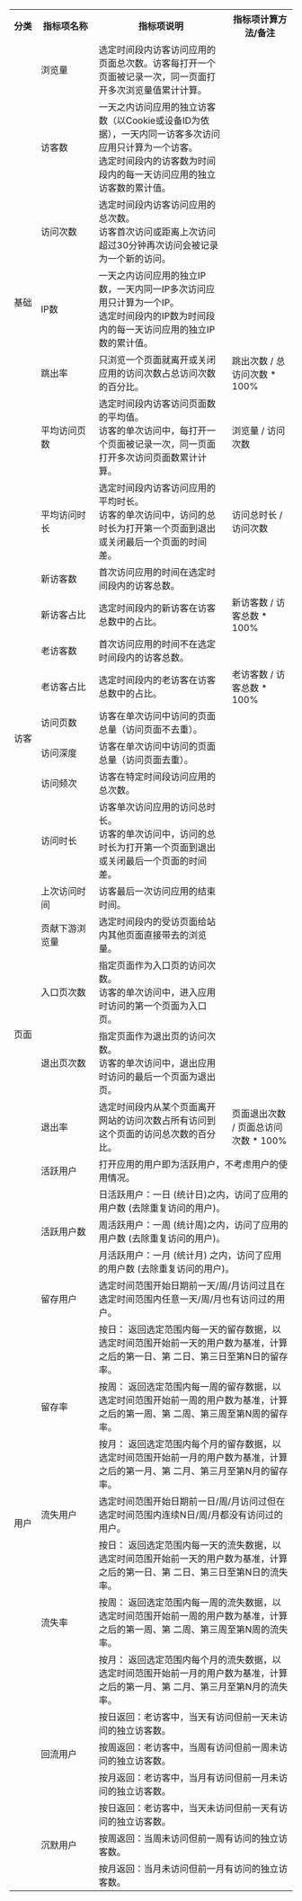 <table >
<tr>
    <th nowrap="nowrap">分类</th>
    <th nowrap="nowrap" >指标项名称</th>
    <th>指标项说明</th>
    <th>指标项计算方法/备注</th>
</tr>
<tr>
    <td rowspan="7">
    基础
    </td>
    <td>
    浏览量
    </td>
    <td>
    选定时间段内访客访问应用的页面总次数。访客每打开一个页面被记录一次，同一页面打开多次浏览量值累计计算。
    </td>
    <td>
    </td>
</tr>
<tr>
    <td>
    访客数
    </td>
    <td>
    一天之内访问应用的独立访客数（以Cookie或设备ID为依据），一天内同一访客多次访问应用只计算为一个访客。<br>
    选定时间段内的访客数为时间段内的每一天访问应用的独立访客数的累计值。
    </td>
    <td>
    </td>
</tr>
<tr>
    <td>
    访问次数
    </td>
    <td>
    选定时间段内访客访问应用的总次数。<br>
    访客首次访问或距离上次访问超过30分钟再次访问会被记录为一个新的访问。
    </td>
    <td>
    </td>
</tr>
<tr>
    <td>
    IP数
    </td>
    <td>
    一天之内访问应用的独立IP数，一天内同一IP多次访问应用只计算为一个IP。<br>
    选定时间段内的IP数为时间段内的每一天访问应用的独立IP数的累计值。
    </td>
    <td>
    </td>
</tr>
<tr>
    <td>
    跳出率
    </td>
    <td>
    只浏览一个页面就离开或关闭应用的访问次数占总访问次数的百分比。
    </td>
    <td>
    跳出次数 / 总访问次数 * 100%
    </td>
</tr>
<tr>
    <td>
    平均访问页数
    </td>
    <td>
    选定时间段内访客访问页面数的平均值。<br>
    访客的单次访问中，每打开一个页面被记录一次，同一页面打开多次访问页面数累计计算。
    </td>
    <td>
    浏览量 / 访问次数
    </td>
</tr>
<tr>
    <td>
    平均访问时长
    </td>
    <td>
    选定时间段内访客访问应用的平均时长。<br>
    访客的单次访问中，访问的总时长为打开第一个页面到退出或关闭最后一个页面的时间差。
    </td>
    <td>
    访问总时长 / 访问次数
    </td>
</tr>
<tr>
    <td rowspan="9">
    访客
    </td>
    <td>
    新访客数
    </td>
    <td>
    首次访问应用的时间在选定时间段内的访客总数。
    </td>
    <td>
    </td>
</tr>
<tr>
    <td>
    新访客占比
    </td>
    <td>
    选定时间段内的新访客在访客总数中的占比。
    </td>
    <td>
     新访客数 / 访客总数 * 100%
    </td>
</tr>
<tr>
    <td>
    老访客数
    </td>
    <td>
    首次访问应用的时间不在选定时间段内的访客总数。
    </td>
    <td>
    </td>
</tr>
<tr>
    <td>
    老访客占比
    </td>
    <td>
    选定时间段内的老访客在访客总数中的占比。
    </td>
    <td>
    老访客数 / 访客总数 * 100%
    </td>
</tr>
<tr>
    <td>
    访问页数
    </td>
    <td>
    访客在单次访问中访问的页面总量（访问页面不去重）。
    </td>
    <td>
    </td>
</tr>
 </tr>
    <td>
     访问深度
    </td>
    <td>
    访客在单次访问中访问的页面总量（访问页面去重）。
    </td>
    <td>
    </td>
</tr>
</tr>
    <td>
     访问频次
    </td>
    <td>
    访客在特定时间段访问应用的总次数。
    </td>
    <td>
    </td>
</tr>
 </tr>
    <td>
    访问时长
    </td>
    <td>
    访客单次访问应用的访问总时长。<br>
    访客的单次访问中，访问的总时长为打开第一个页面到退出或关闭最后一个页面的时间差。
    </td>
    <td>
    </td>
</tr>
 </tr>
    <td>
     上次访问时间
    </td>
    <td>
    访客最后一次访问应用的结束时间。
    </td>
    <td>
    </td>
</tr>
<td rowspan="4">
    页面
    </td>
    <td >
    贡献下游浏览量
    </td>
    <td>
    选定时间段内的受访页面给站内其他页面直接带去的浏览量。
    </td>
    <td>
    </td>
</tr>
<tr>
    <td>
    入口页次数
    </td>
    <td>
    指定页面作为入口页的访问次数。<br>
    访客的单次访问中，进入应用时访问的第一个页面为入口页。
    </td>
    <td>
    </td>
</tr>
<tr>
    <td>
    退出页次数
    </td>
    <td>
    指定页面作为退出页的访问次数。<br>
    访客的单次访问中，退出应用时访问的最后一个页面为退出页。
    </td>
    <td>
    </td>
</tr>
<tr>
    <td>
    退出率
    </td>
    <td>
    选定时间段内从某个页面离开网站的访问次数占所有访问到这个页面的访问总次数的百分比。
    </td>
    <td>
    页面退出次数 / 页面总访问次数 * 100%
    </td>
</tr>
<tr>

<tr>
   <td rowspan="18">
   用户
   </td>
    <td >
    活跃用户
    </td>
    <td colspan="2">
    打开应用的用户即为活跃用户，不考虑用户的使用情况。
    </td>
</tr>
<tr>
    <td rowspan="3">
    活跃用户数
    </td>
    <td colspan="3">
    日活跃用户：一日 (统计日)之内，访问了应用的用户数 (去除重复访问的用户)。
    </td>
</tr>
<tr>
      <td colspan="3">
    周活跃用户：一周 (统计周)之内，访问了应用的用户数 (去除重复访问的用户)。
    </td>
</tr>
<tr>
     <td colspan="3">
    月活跃用户：一月 (统计月) 之内，访问了应用的用户数 (去除重复访问的用户)。
    </td>
</tr>
<tr>
    <td>
    留存用户
    </td>
    <td colspan="3">
    选定时间范围开始日期前一天/周/月访问过且在选定时间范围内任意一天/周/月也有访问过的用户。
    </td>
</tr>
<tr>
    <td rowspan="3">
    留存率
    </td>
    <td  colspan="3">
   按日： 返回选定范围内每一天的留存数据，以选定时间范围开始前一天的用户数为基准，计算之后的第一日、第 二日、第三日至第N日的留存率。
    </td>
</tr>
<tr>
    <td  colspan="3">
   按周： 返回选定范围内每一周的留存数据，以选定时间范围开始前一周的用户数为基准，计算之后的第一周、第 二周、第三周至第N周的留存率。
    </td>
</tr>
<tr>
    <td  colspan="3">
   按月： 返回选定范围内每个月的留存数据，以选定时间范围开始前一月的用户数为基准，计算之后的第一月、第 二月、第三月至第N月的留存率。
    </td>
</tr>

<tr>
    <td>
    流失用户
    </td>
    <td colspan="3">
    选定时间范围开始日期前一日/周/月访问过但在选定时间范围内连续N日/周/月都没有访问过的用户。
    </td>
</tr>
<tr>
    <td rowspan="3">
    流失率
    </td>
    <td  colspan="3">
   按日： 返回选定范围内每一天的流失数据，以选定时间范围开始前一天的用户数为基准，计算之后的第一日、第 二日、第三日至第N日的流失率。
    </td>
</tr>
<tr>
    <td  colspan="3">
   按周：  返回选定范围内每一周的流失数据，以选定时间范围开始前一周的用户数为基准，计算之后的第一周、第 二周、第三周至第N周的流失率。
    </td>
</tr>
<tr>
    <td  colspan="3">
   按月： 返回选定范围内每个月的流失数据，以选定时间范围开始前一月的用户数为基准，计算之后的第一月、第 二月、第三月至第N月的流失率。
    </td>
</tr>

<tr>
    <td rowspan="3">
    回流用户
    </td>
    <td colspan="3">
   按日返回：老访客中，当天有访问但前一天未访问的独立访客数。
    </td>
</tr>
<tr>
      <td colspan="3">
  按周返回：老访客中，当周有访问但前一周未访问的独立访客数。
    </td>
</tr>
<tr>
     <td colspan="3">
   按月返回：老访客中，当月有访问但前一月未访问的独立访客数。
    </td>
</tr>
<tr>
    <td rowspan="3">
    沉默用户
    </td>
    <td colspan="3">
   按日返回：老访客中，当天未访问但前一天有访问的独立访客数。
    </td>
</tr>
<tr>
      <td colspan="3">
  按周返回：当周未访问但前一周有访问的独立访客数。
    </td>
</tr>
<tr>
     <td colspan="3">
   按月返回：当月未访问但前一月有访问的独立访客数。
    </td>
</tr>
</table>
